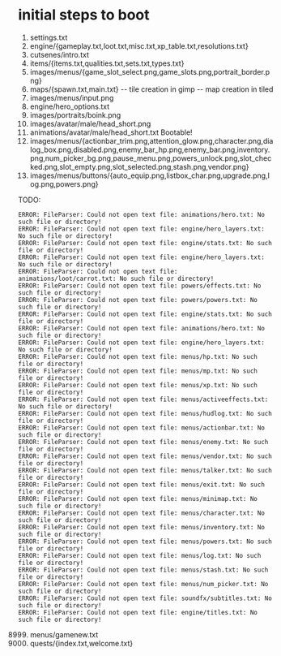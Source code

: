 # initial steps to boot

1. settings.txt
2. engine/{gameplay.txt,loot.txt,misc.txt,xp_table.txt,resolutions.txt}
3. cutsenes/intro.txt
4. items/{items.txt,qualities.txt,sets.txt,types.txt}
5. images/menus/{game_slot_select.png,game_slots.png,portrait_border.png}
6. maps/{spawn.txt,main.txt} -- tile creation in gimp -- map creation in tiled
7. images/menus/input.png
8. engine/hero_options.txt
9. images/portraits/boink.png
10. images/avatar/male/head_short.png
11. animations/avatar/male/head_short.txt
Bootable!
12. images/menus/{actionbar_trim.png,attention_glow.png,character.png,dialog_box.png,disabled.png,enemy_bar_hp.png,enemy_bar.png,inventory.png,num_picker_bg.png,pause_menu.png,powers_unlock.png,slot_checked.png,slot_empty.png,slot_selected.png,stash.png,vendor.png}
13. images/menus/buttons/{auto_equip.png,listbox_char.png,upgrade.png,log.png,powers.png}

TODO:
```
ERROR: FileParser: Could not open text file: animations/hero.txt: No such file or directory!
ERROR: FileParser: Could not open text file: engine/hero_layers.txt: No such file or directory!
ERROR: FileParser: Could not open text file: engine/stats.txt: No such file or directory!
ERROR: FileParser: Could not open text file: engine/hero_layers.txt: No such file or directory!
ERROR: FileParser: Could not open text file: animations/loot/carrot.txt: No such file or directory!
ERROR: FileParser: Could not open text file: powers/effects.txt: No such file or directory!
ERROR: FileParser: Could not open text file: powers/powers.txt: No such file or directory!
ERROR: FileParser: Could not open text file: engine/stats.txt: No such file or directory!
ERROR: FileParser: Could not open text file: animations/hero.txt: No such file or directory!
ERROR: FileParser: Could not open text file: engine/hero_layers.txt: No such file or directory!
ERROR: FileParser: Could not open text file: menus/hp.txt: No such file or directory!
ERROR: FileParser: Could not open text file: menus/mp.txt: No such file or directory!
ERROR: FileParser: Could not open text file: menus/xp.txt: No such file or directory!
ERROR: FileParser: Could not open text file: menus/activeeffects.txt: No such file or directory!
ERROR: FileParser: Could not open text file: menus/hudlog.txt: No such file or directory!
ERROR: FileParser: Could not open text file: menus/actionbar.txt: No such file or directory!
ERROR: FileParser: Could not open text file: menus/enemy.txt: No such file or directory!
ERROR: FileParser: Could not open text file: menus/vendor.txt: No such file or directory!
ERROR: FileParser: Could not open text file: menus/talker.txt: No such file or directory!
ERROR: FileParser: Could not open text file: menus/exit.txt: No such file or directory!
ERROR: FileParser: Could not open text file: menus/minimap.txt: No such file or directory!
ERROR: FileParser: Could not open text file: menus/character.txt: No such file or directory!
ERROR: FileParser: Could not open text file: menus/inventory.txt: No such file or directory!
ERROR: FileParser: Could not open text file: menus/powers.txt: No such file or directory!
ERROR: FileParser: Could not open text file: menus/log.txt: No such file or directory!
ERROR: FileParser: Could not open text file: menus/stash.txt: No such file or directory!
ERROR: FileParser: Could not open text file: menus/num_picker.txt: No such file or directory!
ERROR: FileParser: Could not open text file: soundfx/subtitles.txt: No such file or directory!
ERROR: FileParser: Could not open text file: engine/titles.txt: No such file or directory!
```


8999. menus/gamenew.txt
9000. quests/{index.txt,welcome.txt}
